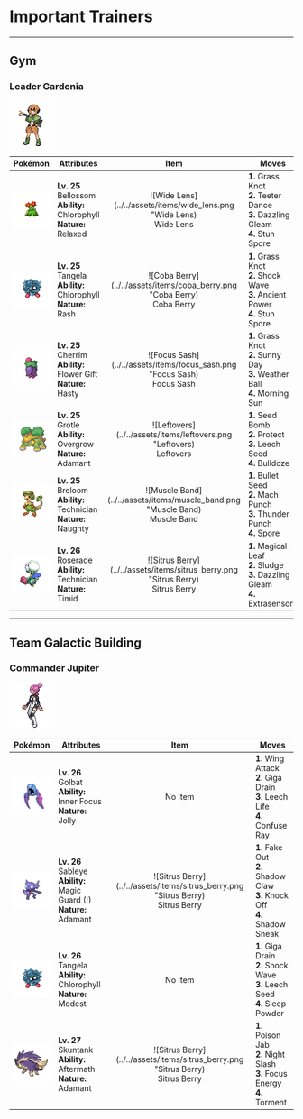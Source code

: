 # Important Trainers


---

## Gym

### Leader Gardenia

![Leader Gardenia](../../assets/important_trainers/gardenia.png)

| Pokémon | Attributes | Item | Moves |
|:-------:|------------|:----:|-------|
| ![Bellossom](../../assets/sprites/bellossom/front.gif) | **Lv. 25** Bellossom<br>**Ability:** Chlorophyll<br>**Nature:** Relaxed | ![Wide Lens](../../assets/items/wide_lens.png "Wide Lens)<br><span class="tooltip" title="An item to be held by a Pokémon. It is a magnifying lens that slightly boosts the accuracy of moves.">Wide Lens</span> | **1.** Grass Knot<br>**2.** Teeter Dance<br>**3.** Dazzling Gleam<br>**4.** Stun Spore |
| ![Tangela](../../assets/sprites/tangela/front.gif) | **Lv. 25** Tangela<br>**Ability:** Chlorophyll<br>**Nature:** Rash | ![Coba Berry](../../assets/items/coba_berry.png "Coba Berry)<br><span class="tooltip" title="A Poffin ingredient. If held by a Pokémon, it weakens a foe’s supereffective Flying-type attack.">Coba Berry</span> | **1.** Grass Knot<br>**2.** Shock Wave<br>**3.** Ancient Power<br>**4.** Stun Spore |
| ![Cherrim](../../assets/sprites/cherrim/front.gif) | **Lv. 25** Cherrim<br>**Ability:** Flower Gift<br>**Nature:** Hasty | ![Focus Sash](../../assets/items/focus_sash.png "Focus Sash)<br><span class="tooltip" title="An item to be held by a Pokémon. If it has full HP, the holder will endure one potential KO attack, leaving 1 HP.">Focus Sash</span> | **1.** Grass Knot<br>**2.** Sunny Day<br>**3.** Weather Ball<br>**4.** Morning Sun |
| ![Grotle](../../assets/sprites/grotle/front.gif) | **Lv. 25** Grotle<br>**Ability:** Overgrow<br>**Nature:** Adamant | ![Leftovers](../../assets/items/leftovers.png "Leftovers)<br><span class="tooltip" title="An item to be held by a Pokémon. The holder’s HP is gradually restored during battle.">Leftovers</span> | **1.** Seed Bomb<br>**2.** Protect<br>**3.** Leech Seed<br>**4.** Bulldoze |
| ![Breloom](../../assets/sprites/breloom/front.gif) | **Lv. 25** Breloom<br>**Ability:** Technician<br>**Nature:** Naughty | ![Muscle Band](../../assets/items/muscle_band.png "Muscle Band)<br><span class="tooltip" title="An item to be held by a Pokémon. It is a headband that slightly boosts the power of physical moves.">Muscle Band</span> | **1.** Bullet Seed<br>**2.** Mach Punch<br>**3.** Thunder Punch<br>**4.** Spore |
| ![Roserade](../../assets/sprites/roserade/front.gif) | **Lv. 26** Roserade<br>**Ability:** Technician<br>**Nature:** Timid | ![Sitrus Berry](../../assets/items/sitrus_berry.png "Sitrus Berry)<br><span class="tooltip" title="A Poffin ingredient. It may be used or held by a Pokémon to heal the user’s HP a little.">Sitrus Berry</span> | **1.** Magical Leaf<br>**2.** Sludge<br>**3.** Dazzling Gleam<br>**4.** Extrasensory |



---

## Team Galactic Building

### Commander Jupiter

![Commander Jupiter](../../assets/important_trainers/jupiter.png)

| Pokémon | Attributes | Item | Moves |
|:-------:|------------|:----:|-------|
| ![Golbat](../../assets/sprites/golbat/front.gif) | **Lv. 26** Golbat<br>**Ability:** Inner Focus<br>**Nature:** Jolly | No Item | **1.** Wing Attack<br>**2.** Giga Drain<br>**3.** Leech Life<br>**4.** Confuse Ray |
| ![Sableye](../../assets/sprites/sableye/front.gif) | **Lv. 26** Sableye<br>**Ability:** Magic Guard (!)<br>**Nature:** Adamant | ![Sitrus Berry](../../assets/items/sitrus_berry.png "Sitrus Berry)<br><span class="tooltip" title="A Poffin ingredient. It may be used or held by a Pokémon to heal the user’s HP a little.">Sitrus Berry</span> | **1.** Fake Out<br>**2.** Shadow Claw<br>**3.** Knock Off<br>**4.** Shadow Sneak |
| ![Tangela](../../assets/sprites/tangela/front.gif) | **Lv. 26** Tangela<br>**Ability:** Chlorophyll<br>**Nature:** Modest | No Item | **1.** Giga Drain<br>**2.** Shock Wave<br>**3.** Leech Seed<br>**4.** Sleep Powder |
| ![Skuntank](../../assets/sprites/skuntank/front.gif) | **Lv. 27** Skuntank<br>**Ability:** Aftermath<br>**Nature:** Adamant | ![Sitrus Berry](../../assets/items/sitrus_berry.png "Sitrus Berry)<br><span class="tooltip" title="A Poffin ingredient. It may be used or held by a Pokémon to heal the user’s HP a little.">Sitrus Berry</span> | **1.** Poison Jab<br>**2.** Night Slash<br>**3.** Focus Energy<br>**4.** Torment |


